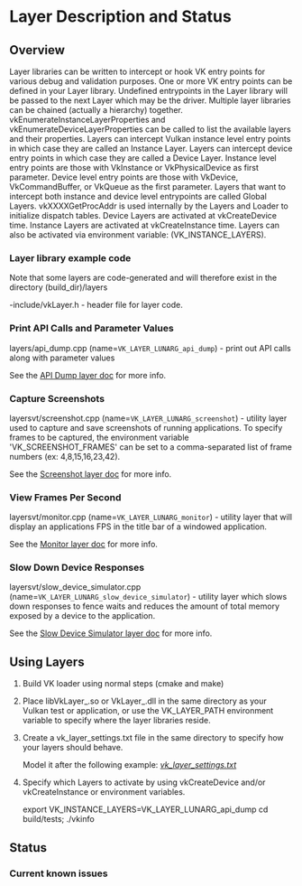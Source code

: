 # Layer Description and Status

## Overview

Layer libraries can be written to intercept or hook VK entry points for various
debug and validation purposes.  One or more VK entry points can be defined in your Layer
library.  Undefined entrypoints in the Layer library will be passed to the next Layer which
may be the driver.  Multiple layer libraries can be chained (actually a hierarchy) together.
vkEnumerateInstanceLayerProperties and vkEnumerateDeviceLayerProperties can be called to list the
available layers and their properties. Layers can intercept Vulkan instance level entry points
in which case they are called an Instance Layer.  Layers can intercept device entry  points
in which case they are called a Device Layer. Instance level entry points are those with VkInstance
or VkPhysicalDevice as first parameter.  Device level entry points are those with VkDevice, VkCommandBuffer,
or VkQueue as the first parameter. Layers that want to intercept both instance and device
level entrypoints are called Global Layers. vkXXXXGetProcAddr is used internally by the Layers and
Loader to initialize dispatch tables. Device Layers are activated at vkCreateDevice time. Instance
Layers are activated at vkCreateInstance time.  Layers can also be activated via environment variable:
(VK_INSTANCE_LAYERS).

### Layer library example code

Note that some layers are code-generated and will therefore exist in the directory (build_dir)/layers

-include/vkLayer.h  - header file for layer code.

### Print API Calls and Parameter Values
layers/api_dump.cpp (name=`VK_LAYER_LUNARG_api_dump`) - print out API calls along with parameter values

See the [API Dump layer doc](api_dump_layer.md) for more info.

### Capture Screenshots
layersvt/screenshot.cpp (name=`VK_LAYER_LUNARG_screenshot`) - utility layer used to capture and save screenshots of running applications. 
To specify frames to be captured, the environment variable 'VK_SCREENSHOT_FRAMES' can be set to a comma-separated list of frame numbers (ex: 4,8,15,16,23,42).

See the [Screenshot layer doc](screenshot_layer.md) for more info.

### View Frames Per Second
layersvt/monitor.cpp (name=`VK_LAYER_LUNARG_monitor`) - utility layer that will display an applications FPS in the title bar of a windowed application.

See the [Monitor layer doc](monitor_layer.md) for more info.

### Slow Down Device Responses
layersvt/slow_device_simulator.cpp (name=`VK_LAYER_LUNARG_slow_device_simulator`) - utility layer which slows down responses to fence waits
and reduces the amount of total memory exposed by a device to the application.

See the [Slow Device Simulator layer doc](slow_device_simulator_layer.md) for more info.

## Using Layers

1. Build VK loader using normal steps (cmake and make)
2. Place libVkLayer_<name>.so or VkLayer_<name>.dll in the same directory as your Vulkan test or application, or use the VK\_LAYER\_PATH environment variable to specify where the layer libraries reside.
3. Create a vk_layer_settings.txt file in the same directory to specify how your layers should behave.

    Model it after the following example:  [*vk_layer_settings.txt*](vk_layer_settings.txt)

4. Specify which Layers to activate by using
vkCreateDevice and/or vkCreateInstance or environment variables.

    export VK\_INSTANCE\_LAYERS=VK_LAYER_LUNARG_api_dump
    cd build/tests; ./vkinfo

## Status


### Current known issues
